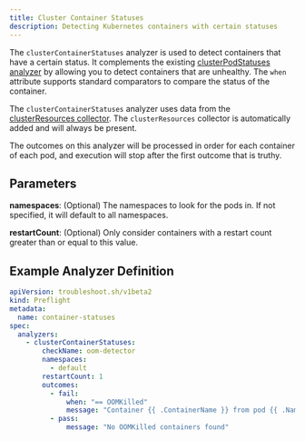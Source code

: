 ```yaml
---
title: Cluster Container Statuses
description: Detecting Kubernetes containers with certain statuses
---
```


The `clusterContainerStatuses` analyzer is used to detect containers that have a certain status. It complements the existing [clusterPodStatuses analyzer](./cluster-pod-statuses) by allowing you to detect containers that are unhealthy.
The `when` attribute supports standard comparators to compare the status of the container.

The `clusterContainerStatuses` analyzer uses data from the [clusterResources collector](https://troubleshoot.sh/collect/cluster-resources).
The `clusterResources` collector is automatically added and will always be present.

The outcomes on this analyzer will be processed in order for each container of each pod, and execution will stop after the first outcome that is truthy.

## Parameters

**namespaces**: (Optional) The namespaces to look for the pods in. If not specified, it will default to all namespaces.

**restartCount**: (Optional) Only consider containers with a restart count greater than or equal to this value.

## Example Analyzer Definition

```yaml
apiVersion: troubleshoot.sh/v1beta2
kind: Preflight
metadata:
  name: container-statuses
spec:
  analyzers:
    - clusterContainerStatuses:
        checkName: oom-detector
        namespaces:
          - default
        restartCount: 1
        outcomes:
          - fail:
              when: "== OOMKilled"
              message: "Container {{ .ContainerName }} from pod {{ .Namespace }}/{{ .PodName }} has OOMKilled"
          - pass:
              message: "No OOMKilled containers found"
```
